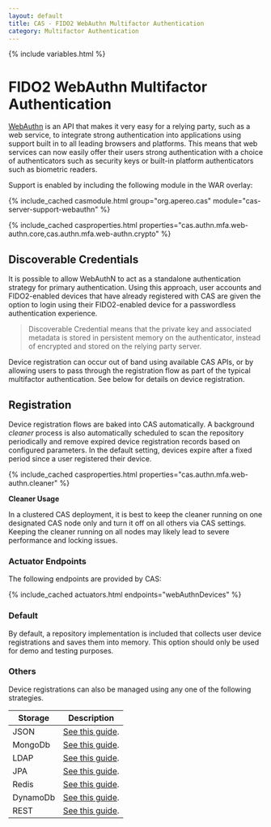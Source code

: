 ```yaml
---
layout: default
title: CAS - FIDO2 WebAuthn Multifactor Authentication
category: Multifactor Authentication
---
```


{% include variables.html %}

# FIDO2 WebAuthn Multifactor Authentication

[WebAuthn](https://webauthn.io/) is an API that makes it very easy 
for a relying party, such as a web service, to integrate strong 
authentication into applications using support built in to all leading browsers and platforms. This means 
that web services can now easily offer their users strong authentication with a choice of authenticators 
such as security keys or built-in platform authenticators such as biometric readers.

Support is enabled by including the following module in the WAR overlay:

{% include_cached casmodule.html group="org.apereo.cas" module="cas-server-support-webauthn" %}

{% include_cached casproperties.html properties="cas.authn.mfa.web-authn.core,cas.authn.mfa.web-authn.crypto" %}

## Discoverable Credentials

It is possible to allow WebAuthN to act as a standalone authentication strategy for primary authentication. Using this approach,
user accounts and FIDO2-enabled devices that have already registered with 
CAS are given the option to login using their FIDO2-enabled device for a passwordless authentication experience.

> Discoverable Credential means that the private key and associated metadata is stored in persistent 
memory on the authenticator, instead of encrypted and stored on the relying party server. 

Device registration can occur out of band using available CAS APIs, or by allowing users to pass through the registration flow
as part of the typical multifactor authentication. See below for details on device registration.

## Registration

Device registration flows are baked into CAS automatically. A background 
*cleaner* process is also automatically scheduled to scan the 
repository periodically and remove expired device registration records 
based on configured parameters. In the default setting, devices
expire after a fixed period since a user registered their device. 

{% include_cached casproperties.html properties="cas.authn.mfa.web-authn.cleaner" %}

<div class="alert alert-warning"><strong>Cleaner Usage</strong><p>In a clustered CAS deployment, it is best to keep 
the cleaner running on one designated CAS node only and turn it off on all others via CAS settings. Keeping the cleaner running 
on all nodes may likely lead to severe performance and locking issues.</p></div>

### Actuator Endpoints

The following endpoints are provided by CAS:

{% include_cached actuators.html endpoints="webAuthnDevices" %}

### Default

By default, a repository implementation is included that collects 
user device registrations and saves them into memory.
This option should only be used for demo and testing purposes.

### Others

Device registrations can also be managed using any one of the following strategies.

| Storage  | Description                                                                 |
|----------|-----------------------------------------------------------------------------|
| JSON     | [See this guide](FIDO2-WebAuthn-Authentication-Registration-JSON.html).     |
| MongoDb  | [See this guide](FIDO2-WebAuthn-Authentication-Registration-MongoDb.html).  |
| LDAP     | [See this guide](FIDO2-WebAuthn-Authentication-Registration-LDAP.html).     |
| JPA      | [See this guide](FIDO2-WebAuthn-Authentication-Registration-JPA.html).      |
| Redis    | [See this guide](FIDO2-WebAuthn-Authentication-Registration-Redis.html).    |
| DynamoDb | [See this guide](FIDO2-WebAuthn-Authentication-Registration-DynamoDb.html). |
| REST     | [See this guide](FIDO2-WebAuthn-Authentication-Registration-Rest.html).     |


